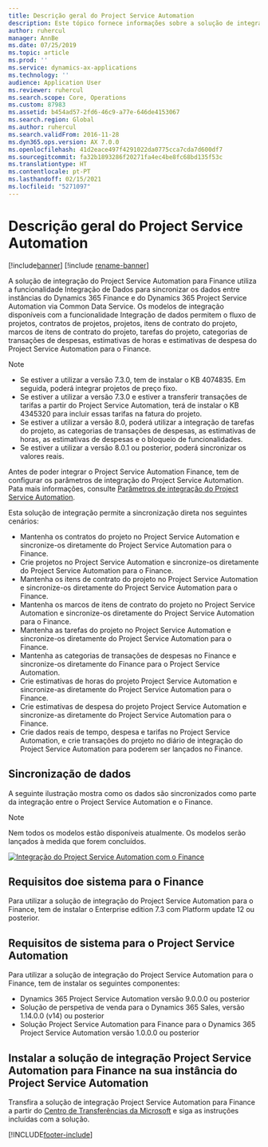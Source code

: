 ```yaml
---
title: Descrição geral do Project Service Automation
description: Este tópico fornece informações sobre a solução de integração do Dynamics 365 Project Service Automation com o Dynamics 365 Finance.
author: ruhercul
manager: AnnBe
ms.date: 07/25/2019
ms.topic: article
ms.prod: ''
ms.service: dynamics-ax-applications
ms.technology: ''
audience: Application User
ms.reviewer: ruhercul
ms.search.scope: Core, Operations
ms.custom: 87983
ms.assetid: b454ad57-2fd6-46c9-a77e-646de4153067
ms.search.region: Global
ms.author: ruhercul
ms.search.validFrom: 2016-11-28
ms.dyn365.ops.version: AX 7.0.0
ms.openlocfilehash: 41d2eace497f4291022da0775cca7cda7d600df7
ms.sourcegitcommit: fa32b1893286f20271fa4ec4be8fc68bd135f53c
ms.translationtype: HT
ms.contentlocale: pt-PT
ms.lasthandoff: 02/15/2021
ms.locfileid: "5271097"
---
```

# <a name="project-service-automation-overview"></a>Descrição geral do Project Service Automation

[!include[banner](../includes/banner.md)]
[!include [rename-banner](~/includes/cc-data-platform-banner.md)]

A solução de integração do Project Service Automation para Finance utiliza a funcionalidade Integração de Dados para sincronizar os dados entre instâncias do Dynamics 365 Finance e do Dynamics 365 Project Service Automation via Common Data Service. Os modelos de integração disponíveis com a funcionalidade Integração de dados permitem o fluxo de projetos, contratos de projetos, projetos, itens de contrato do projeto, marcos de itens de contrato do projeto, tarefas do projeto, categorias de transações de despesas, estimativas de horas e estimativas de despesa do Project Service Automation para o Finance.

> [!NOTE]
> - Se estiver a utilizar a versão 7.3.0, tem de instalar o KB 4074835. Em seguida, poderá integrar projetos de preço fixo.
> - Se estiver a utilizar a versão 7.3.0 e estiver a transferir transações de tarifas a partir do Project Service Automation, terá de instalar o KB 4345320 para incluir essas tarifas na fatura do projeto.
> - Se estiver a utilizar a versão 8.0, poderá utilizar a integração de tarefas do projeto, as categorias de transações de despesas, as estimativas de horas, as estimativas de despesas e o bloqueio de funcionalidades.
> - Se estiver a utilizar a versão 8.0.1 ou posterior, poderá sincronizar os valores reais.

Antes de poder integrar o Project Service Automation Finance, tem de configurar os parâmetros de integração do Project Service Automation. Pata mais informações, consulte [Parâmetros de integração do Project Service Automation](PSA-parameters.md).

Esta solução de integração permite a sincronização direta nos seguintes cenários:

- Mantenha os contratos do projeto no Project Service Automation e sincronize-os diretamente do Project Service Automation para o Finance.
- Crie projetos no Project Service Automation e sincronize-os diretamente do Project Service Automation para o Finance.
- Mantenha os itens de contrato do projeto no Project Service Automation e sincronize-os diretamente do Project Service Automation para o Finance.
- Mantenha os marcos de itens de contrato do projeto no Project Service Automation e sincronize-os diretamente do Project Service Automation para o Finance.
- Mantenha as tarefas do projeto no Project Service Automation e sincronize-os diretamente do Project Service Automation para o Finance.
- Mantenha as categorias de transações de despesas no Finance e sincronize-os diretamente do Finance para o Project Service Automation.
- Crie estimativas de horas do projeto Project Service Automation e sincronize-as diretamente do Project Service Automation para o Finance.
- Crie estimativas de despesa do projeto Project Service Automation e sincronize-as diretamente do Project Service Automation para o Finance.
- Crie dados reais de tempo, despesa e tarifas no Project Service Automation, e crie transações do projeto no diário de integração do Project Service Automation para poderem ser lançados no Finance.

## <a name="data-synchronization"></a>Sincronização de dados

A seguinte ilustração mostra como os dados são sincronizados como parte da integração entre o Project Service Automation e o Finance.

> [!NOTE]
> Nem todos os modelos estão disponíveis atualmente. Os modelos serão lançados à medida que forem concluídos.

[![Integração do Project Service Automation com o Finance](./media/PSA-integration.png)](./media/PSA-integration.png)

## <a name="system-requirements-for-finance"></a>Requisitos doe sistema para o Finance

Para utilizar a solução de integração do Project Service Automation para o Finance, tem de instalar o Enterprise edition 7.3 com Platform update 12 ou posterior.

## <a name="system-requirements-for-project-service-automation"></a>Requisitos de sistema para o Project Service Automation

Para utilizar a solução de integração do Project Service Automation para o Finance, tem de instalar os seguintes componentes:

- Dynamics 365 Project Service Automation versão 9.0.0.0 ou posterior
- Solução de perspetiva de venda para o Dynamics 365 Sales, versão 1.14.0.0 (v14) ou posterior
- Solução Project Service Automation para Finance para o Dynamics 365 Project Service Automation versão 1.0.0.0 ou posterior

## <a name="install-the-project-service-automation-to-finance-integration-solution-in-your-project-service-automation-instance"></a>Instalar a solução de integração Project Service Automation para Finance na sua instância do Project Service Automation

Transfira a solução de integração Project Service Automation para Finance a partir do [Centro de Transferências da Microsoft](https://www.microsoft.com/download/details.aspx?id=57016) e siga as instruções incluídas com a solução.


[!INCLUDE[footer-include](../includes/footer-banner.md)]